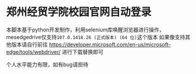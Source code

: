 # 郑州经贸学院校园官网自动登录
本脚本基于python开发制作，利用selenium库唤醒浏览器进行操作，mesedgedrive仅支持```107.0.1418.26 (正式版本) (64 位)```这个版本
如果像支持其他版本请自行前往 https://developer.microsoft.com/en-us/microsoft-edge/tools/webdriver/ 进行下载替换即可

个人水平能力有限，如有bug请担待 
